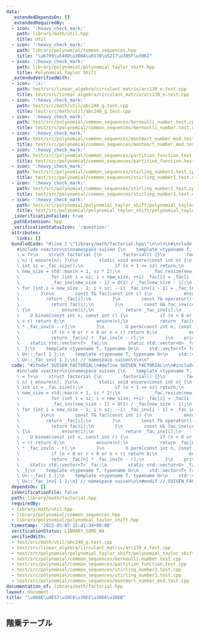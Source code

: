 ```yaml
---
data:
  _extendedDependsOn: []
  _extendedRequiredBy:
  - icon: ':heavy_check_mark:'
    path: library/math/util.hpp
    title: Util
  - icon: ':heavy_check_mark:'
    path: library/polynomial/common_sequences.hpp
    title: "\u6709\u540D\u306A\u6570\u5217\u305F\u3061"
  - icon: ':heavy_check_mark:'
    path: library/polynomial/polynomial_taylor_shift.hpp
    title: Polynomial Taylor Shift
  _extendedVerifiedWith:
  - icon: ':x:'
    path: test/src/linear_algebra/circulant_matrix/arc139_e.test.cpp
    title: test/src/linear_algebra/circulant_matrix/arc139_e.test.cpp
  - icon: ':heavy_check_mark:'
    path: test/src/math/util/abc240_g.test.cpp
    title: test/src/math/util/abc240_g.test.cpp
  - icon: ':heavy_check_mark:'
    path: test/src/polynomial/common_sequences/bernoulli_number.test.cpp
    title: test/src/polynomial/common_sequences/bernoulli_number.test.cpp
  - icon: ':heavy_check_mark:'
    path: test/src/polynomial/common_sequences/montmort_number_mod.test.cpp
    title: test/src/polynomial/common_sequences/montmort_number_mod.test.cpp
  - icon: ':heavy_check_mark:'
    path: test/src/polynomial/common_sequences/partition_function.test.cpp
    title: test/src/polynomial/common_sequences/partition_function.test.cpp
  - icon: ':heavy_check_mark:'
    path: test/src/polynomial/common_sequences/stirling_number1.test.cpp
    title: test/src/polynomial/common_sequences/stirling_number1.test.cpp
  - icon: ':heavy_check_mark:'
    path: test/src/polynomial/common_sequences/stirling_number2.test.cpp
    title: test/src/polynomial/common_sequences/stirling_number2.test.cpp
  - icon: ':heavy_check_mark:'
    path: test/src/polynomial/polynomial_taylor_shift/polynomial_taylor_shift.test.cpp
    title: test/src/polynomial/polynomial_taylor_shift/polynomial_taylor_shift.test.cpp
  _isVerificationFailed: true
  _pathExtension: hpp
  _verificationStatusIcon: ':question:'
  attributes:
    links: []
  bundledCode: "#line 1 \"library/math/factorial.hpp\"\n\n\n\n#include <cassert>\n\
    #include <vector>\n\nnamespace suisen {\n    template <typename T, typename U\
    \ = T>\n    struct factorial {\n        factorial() {}\n        factorial(int\
    \ n) { ensure(n); }\n\n        static void ensure(const int n) {\n           \
    \ int sz = _fac.size();\n            if (n + 1 <= sz) return;\n            int\
    \ new_size = std::max(n + 1, sz * 2);\n            _fac.resize(new_size), _fac_inv.resize(new_size);\n\
    \            for (int i = sz; i < new_size; ++i) _fac[i] = _fac[i - 1] * i;\n\
    \            _fac_inv[new_size - 1] = U(1) / _fac[new_size - 1];\n           \
    \ for (int i = new_size - 1; i > sz; --i) _fac_inv[i - 1] = _fac_inv[i] * i;\n\
    \        }\n\n        const T& fac(const int i) {\n            ensure(i);\n  \
    \          return _fac[i];\n        }\n        const T& operator()(int i) {\n\
    \            return fac(i);\n        }\n        const U& fac_inv(const int i)\
    \ {\n            ensure(i);\n            return _fac_inv[i];\n        }\n    \
    \    U binom(const int n, const int r) {\n            if (n < 0 or r < 0 or n\
    \ < r) return 0;\n            ensure(n);\n            return _fac[n] * _fac_inv[r]\
    \ * _fac_inv[n - r];\n        }\n        U perm(const int n, const int r) {\n\
    \            if (n < 0 or r < 0 or n < r) return 0;\n            ensure(n);\n\
    \            return _fac[n] * _fac_inv[n - r];\n        }\n    private:\n    \
    \    static std::vector<T> _fac;\n        static std::vector<U> _fac_inv;\n  \
    \  };\n    template <typename T, typename U>\n    std::vector<T> factorial<T,\
    \ U>::_fac{ 1 };\n    template <typename T, typename U>\n    std::vector<U> factorial<T,\
    \ U>::_fac_inv{ 1 };\n} // namespace suisen\n\n\n"
  code: "#ifndef SUISEN_FACTORIAL\n#define SUISEN_FACTORIAL\n\n#include <cassert>\n\
    #include <vector>\n\nnamespace suisen {\n    template <typename T, typename U\
    \ = T>\n    struct factorial {\n        factorial() {}\n        factorial(int\
    \ n) { ensure(n); }\n\n        static void ensure(const int n) {\n           \
    \ int sz = _fac.size();\n            if (n + 1 <= sz) return;\n            int\
    \ new_size = std::max(n + 1, sz * 2);\n            _fac.resize(new_size), _fac_inv.resize(new_size);\n\
    \            for (int i = sz; i < new_size; ++i) _fac[i] = _fac[i - 1] * i;\n\
    \            _fac_inv[new_size - 1] = U(1) / _fac[new_size - 1];\n           \
    \ for (int i = new_size - 1; i > sz; --i) _fac_inv[i - 1] = _fac_inv[i] * i;\n\
    \        }\n\n        const T& fac(const int i) {\n            ensure(i);\n  \
    \          return _fac[i];\n        }\n        const T& operator()(int i) {\n\
    \            return fac(i);\n        }\n        const U& fac_inv(const int i)\
    \ {\n            ensure(i);\n            return _fac_inv[i];\n        }\n    \
    \    U binom(const int n, const int r) {\n            if (n < 0 or r < 0 or n\
    \ < r) return 0;\n            ensure(n);\n            return _fac[n] * _fac_inv[r]\
    \ * _fac_inv[n - r];\n        }\n        U perm(const int n, const int r) {\n\
    \            if (n < 0 or r < 0 or n < r) return 0;\n            ensure(n);\n\
    \            return _fac[n] * _fac_inv[n - r];\n        }\n    private:\n    \
    \    static std::vector<T> _fac;\n        static std::vector<U> _fac_inv;\n  \
    \  };\n    template <typename T, typename U>\n    std::vector<T> factorial<T,\
    \ U>::_fac{ 1 };\n    template <typename T, typename U>\n    std::vector<U> factorial<T,\
    \ U>::_fac_inv{ 1 };\n} // namespace suisen\n\n#endif // SUISEN_FACTORIAL\n"
  dependsOn: []
  isVerificationFile: false
  path: library/math/factorial.hpp
  requiredBy:
  - library/math/util.hpp
  - library/polynomial/common_sequences.hpp
  - library/polynomial/polynomial_taylor_shift.hpp
  timestamp: '2022-05-07 15:41:34+09:00'
  verificationStatus: LIBRARY_SOME_WA
  verifiedWith:
  - test/src/math/util/abc240_g.test.cpp
  - test/src/linear_algebra/circulant_matrix/arc139_e.test.cpp
  - test/src/polynomial/polynomial_taylor_shift/polynomial_taylor_shift.test.cpp
  - test/src/polynomial/common_sequences/bernoulli_number.test.cpp
  - test/src/polynomial/common_sequences/partition_function.test.cpp
  - test/src/polynomial/common_sequences/stirling_number2.test.cpp
  - test/src/polynomial/common_sequences/stirling_number1.test.cpp
  - test/src/polynomial/common_sequences/montmort_number_mod.test.cpp
documentation_of: library/math/factorial.hpp
layout: document
title: "\u968E\u4E57\u30C6\u30FC\u30D6\u30EB"
---
```

## 階乗テーブル